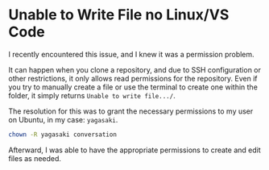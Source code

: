 # Unable to Write File no Linux/VS Code


I recently encountered this issue, and I knew it was a permission problem.

It can happen when you clone a repository, and due to SSH configuration or other restrictions, it only allows read permissions for the repository. Even if you try to manually create a file or use the terminal to create one within the folder, it simply returns `Unable to write file.../`.

The resolution for this was to grant the necessary permissions to my user on Ubuntu, in my case: `yagasaki`.

```bash
chown -R yagasaki conversation
```

Afterward, I was able to have the appropriate permissions to create and edit files as needed.
